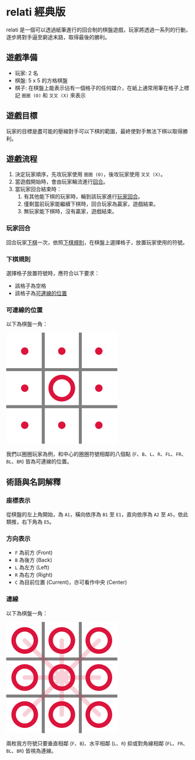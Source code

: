 # relati 經典版

relati 是一個可以透過紙筆進行的回合制的棋盤遊戲，玩家將透過一系列的行動，逐步將對手逼至窮途末路，取得最後的勝利。

## 遊戲準備

- 玩家: 2 名
- 棋盤: 5 x 5 的方格棋盤
- 棋子: 在棋盤上能表示佔有一個格子的任何媒介，在紙上通常用筆在格子上標記 `圈圈 (O)` 和 `叉叉 (X)` 來表示

## 遊戲目標

玩家的目標是盡可能的壓縮對手可以下棋的範圍，最終使對手無法下棋以取得勝利。

## 遊戲流程

1. 決定玩家順序，先攻玩家使用 `圈圈 (O)`，後攻玩家使用 `叉叉 (X)`。
2. 當遊戲開始時，會由玩家輪流進行[回合](#玩家回合)。
3. 當玩家回合結束時：
   1. 有其他能下棋的玩家時，輪到該玩家進行[玩家回合](#玩家回合)。
   2. 僅剩當前玩家能繼續下棋時，回合玩家為贏家，遊戲結束。
   3. 無玩家能下棋時，沒有贏家，遊戲結束。

### 玩家回合

回合玩家[下棋](#下棋)一次，依照[下棋規則](#下棋規則)，在棋盤上選擇格子，放置玩家使用的符號。

### 下棋規則

選擇格子放置符號時，應符合以下要求：

- 該格子為空格
- 該格子為[可連線的位置](#可連線的位置)

### 可連線的位置

以下為棋盤一角：

<img src="../appendices/relati-classic/connectable-position-explanation.svg" />

我們以圈圈玩家為例，和中心的圈圈符號相鄰的八個點 (`F`、`B`、`L`、`R`、`FL`、`FR`、`BL`、`BR`) 皆為可連線的位置。

## 術語與名詞解釋

### 座標表示

從棋盤的左上角開始，為 `A1`，橫向依序為 `B1` 至 `E1`，直向依序為 `A2` 至 `A5`，依此類推，右下角為 `E5`。

### 方向表示

- `F` 為前方 (Front)
- `B` 為後方 (Back)
- `L` 為左方 (Left)
- `R` 為右方 (Right)
- `C` 為目前位置 (Current)，亦可看作中央 (Center)

### 連線

以下為棋盤一角：

<img src="../appendices/relati-classic/connection-explanation.svg" />

兩枚我方符號只要垂直相鄰 (`F`、`B`)、水平相鄰 (`L`、`R`) 抑或對角線相鄰 (`FL`、`FR`、`BL`、`BR`) 皆視為連線。
